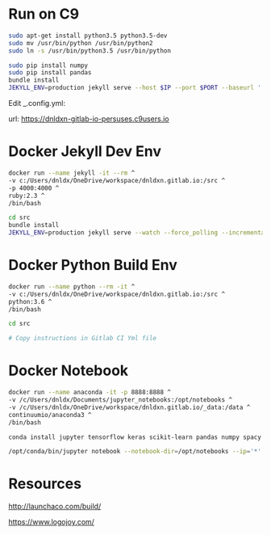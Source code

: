 # Run on C9

```bash
sudo apt-get install python3.5 python3.5-dev
sudo mv /usr/bin/python /usr/bin/python2
sudo ln -s /usr/bin/python3.5 /usr/bin/python

sudo pip install numpy
sudo pip install pandas
bundle install
JEKYLL_ENV=production jekyll serve --host $IP --port $PORT --baseurl ''
```

Edit _.config.yml:

url:                https://dnldxn-gitlab-io-persuses.c9users.io

# Docker Jekyll Dev Env

```bash
docker run --name jekyll -it --rm ^
-v c:/Users/dnldx/OneDrive/workspace/dnldxn.gitlab.io:/src ^
-p 4000:4000 ^
ruby:2.3 ^
/bin/bash

cd src
bundle install
JEKYLL_ENV=production jekyll serve --watch --force_polling --incremental --host=0.0.0.0
```

# Docker Python Build Env

```bash
docker run --name python --rm -it ^
-v c:/Users/dnldx/OneDrive/workspace/dnldxn.gitlab.io:/src ^
python:3.6 ^
/bin/bash

cd src

# Copy instructions in Gitlab CI Yml file
```

# Docker Notebook

```bash
docker run --name anaconda -it -p 8888:8888 ^
-v /c/Users/dnldx/Documents/jupyter_notebooks:/opt/notebooks ^
-v /c/Users/dnldx/OneDrive/workspace/dnldxn.gitlab.io/_data:/data ^
continuumio/anaconda3 ^
/bin/bash

conda install jupyter tensorflow keras scikit-learn pandas numpy spacy seaborn -y

/opt/conda/bin/jupyter notebook --notebook-dir=/opt/notebooks --ip='*' --port=8888 --no-browser
```


# Resources

http://launchaco.com/build/

https://www.logojoy.com/

